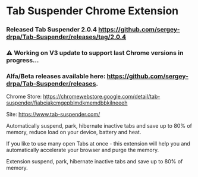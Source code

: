 # Tab Suspender Chrome Extension

### Released Tab Suspender 2.0.4 https://github.com/sergey-drpa/Tab-Suspender/releases/tag/2.0.4


### ⚠️ Working on V3 update to support last Chrome versions in progress...

### Alfa/Beta releases available here: https://github.com/sergey-drpa/Tab-Suspender/releases.

Chrome Store: https://chromewebstore.google.com/detail/tab-suspender/fiabciakcmgepblmdkmemdbbkilneeeh

Site: https://www.tab-suspender.com/

Automatically suspend, park, hibernate inactive tabs and save up to 80% of memory, reduce load on your device, battery and heat.

If you like to use many open Tabs at once - this extension will help you and automatically accelerate your browser and purge the memory.
	
Extension suspend, park, hibernate inactive tabs and save up to 80% of memory.  

